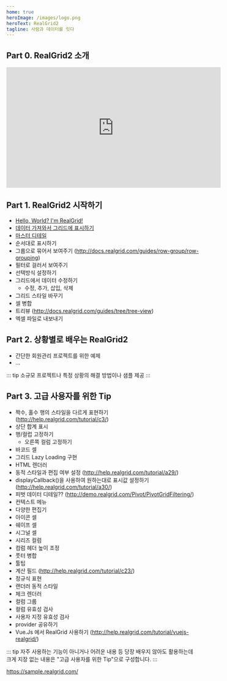 ```yaml
---
home: true
heroImage: /images/logo.png
heroText: RealGrid2
tagline: 사람과 데이터를 잇다
---
```



## Part 0. RealGrid2 소개

<iframe width="560" height="315" src="https://www.youtube.com/embed/lW8lE-sb6t0" frameborder="0" allow="accelerometer; autoplay; clipboard-write; encrypted-media; gyroscope; picture-in-picture" allowfullscreen></iframe>


## Part 1. RealGrid2 시작하기
* [Hello, World? I'm RealGrid!](/part-1/01)
* [데이터 가져와서 그리드에 표시하기](/part-1/02)
* [마스터 디테일](/part-1/03)
* 순서대로 표시하기
* 그룹으로 묶어서 보여주기 (http://docs.realgrid.com/guides/row-group/row-grouping)
* 필터로 걸러서 보여주기
* 선택방식 설정하기
* 그리드에서 데이터 수정하기
  * 수정, 추가, 삽입, 삭제
* 그리드 스타일 바꾸기
* 셀 병합
* 트리뷰 (http://docs.realgrid.com/guides/tree/tree-view)
* 엑셀 파일로 내보내기


## Part 2. 상황별로 배우는 RealGrid2
* 간단한 회원관리 프로젝트를 위한 예제
* ...

::: tip
소규모 프로젝트나 특정 상황의 해결 방법이나 샘플 제공
:::


## Part 3. 고급 사용자를 위한 Tip
* 짝수, 홀수 행의 스타일을 다르게 표현하기 (http://help.realgrid.com/tutorial/c3/)
* 상단 합계 표시
* 행/컬럽 고정하기
  * 오른쪽 컬럼 고정하기
* 바코드 셀
* 그리드 Lazy Loading 구현
* HTML 렌더러
* 동적 스타일과 편집 여부 설정 (http://help.realgrid.com/tutorial/a29/)
* displayCallback()을 사용하여 원하는대로 표시값 설정하기 (http://help.realgrid.com/tutorial/a30/)
* 피벗 데이터 디테일?? (http://demo.realgrid.com/Pivot/PivotGridFiltering/)
* 컨텍스트 메뉴
* 다양한 편집기
* 아이콘 셀
* 쉐이프 셀
* 시그널 셀
* 시리즈 컬럼
* 컴럼 헤더 높이 조정
* 풋터 병합
* 툴팁
* 계산 필드 (http://help.realgrid.com/tutorial/c23/)
* 정규식 표현
* 랜더러 동적 스타일
* 체크 렌더러
* 컬럼 그룹
* 컬럼 유효성 검사
* 사용자 지정 유효성 검사
* provider 공유하기
* Vue.Js 에서 RealGrid 사용하기 (http://help.realgrid.com/tutorial/vuejs-realgrid/)

::: tip
자주 사용하는 기능이 아니거나 어려운 내용 등 당장 배우지 않아도 활용하는데 크게 지장 없는 내용은 "고급 사용자를 위한 Tip"으로 구성합니다.
:::


https://sample.realgrid.com/
